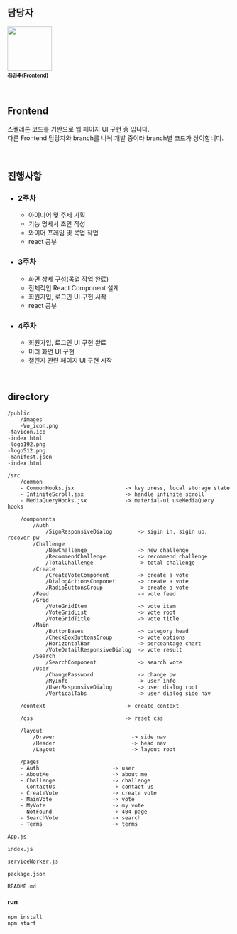 ## 담당자

<a href="https://lab.ssafy.com/minjoo0112"><img src="https://secure.gravatar.com/avatar/9bdc67a1ff49729909fada0f0f14a994?s=800&d=identicon" width="100px;" alt=""/><br /><sub><b>김민주(Frontend)</b></sub></a>

<br/>

## Frontend

스켈레톤 코드를 기반으로 웹 페이지 UI 구현 중 입니다. <br/>
다른 Frontend 담당자와 branch를 나눠 개발 중이라 branch별 코드가 상이합니다.

<br/>

## 진행사항

- ### 2주차

  - 아이디어 및 주제 기획
  - 기능 명세서 초안 작성
  - 와이어 프레임 및 목업 작업
  - react 공부

- ### 3주차

  - 화면 상세 구성(목업 작업 완료)
  - 전체적인 React Component 설계
  - 회원가입, 로그인 UI 구현 시작
  - react 공부

- ### 4주차

  - 회원가입, 로그인 UI 구현 완료
  - 미러 화면 UI 구현
  - 챌린지 관련 페이지 UI 구현 시작

<br/>

## directory

```
/public
	/images
	-Vo_icon.png
-favicon.ico
-index.html
-logo192.png
-logo512.png
-manifest.json
-index.html
```

```
/src
	/common
	- CommonHooks.jsx                -> key press, local storage state
	- InfiniteScroll.jsx             -> handle infinite scroll
	- MediaQueryHooks.jsx            -> material-ui useMediaQuery hooks

	/components
		/Auth
			/SignResponsiveDialog        -> sigin in, sigin up, recover pw
		/Challenge
			/NewChallenge        		 -> new challenge
			/RecommendChallenge			 -> recommend challenge
			/TotalChallenge				 -> total challenge
		/Create
			/CreateVoteComponent         -> create a vote
			/DialogActionsComponet       -> create a vote
			/RadioButtonsGroup           -> create a vote
		/Feed                            -> vote feed
		/Grid
			/VoteGridItem                -> vote item
			/VoteGridList                -> vote root
			/VoteGridTitle               -> vote title
		/Main
			/ButtonBases                 -> category head
			/CheckBoxButtonsGroup        -> vote options
			/HorizontalBar               -> perceantage chart
			/VoteDetailResponsiveDialog  -> vote result
		/Search
			/SearchComponent             -> search vote
		/User
			/ChangePassword              -> change pw
			/MyInfo                      -> user info
			/UserResponsiveDialog        -> user dialog root
			/VerticalTabs                -> user dialog side nav

	/context                         -> create context

	/css                             -> reset css

	/layout
		/Drawer                        -> side nav
		/Header                        -> head nav
		/Layout                        -> layout root

	/pages
	- Auth                       -> user
	- AboutMe                    -> about me
	- Challenge                  -> challenge
	- ContactUs                  -> contact us
	- CreateVote                 -> create vote
	- MainVote                   -> vote
	- MyVote                     -> my vote
	- NotFound                   -> 404 page
	- SearchVote                 -> search
	- Terms                 	 -> terms
```

```
App.js
```

```
index.js
```

```
serviceWorker.js
```

```
package.json
```

```
README.md
```

#### run

```
npm install
npm start
```
